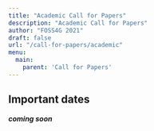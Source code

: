 ```yaml
---
title: "Academic Call for Papers"
description: "Academic Call for Papers"
author: "FOSS4G 2021"
draft: false
url: "/call-for-papers/academic"
menu:
  main:
    parent: 'Call for Papers'
---
```


## Important dates

**_coming soon_**